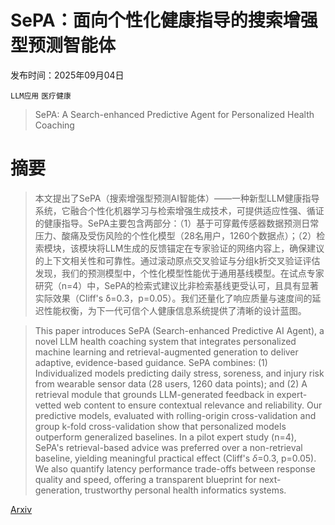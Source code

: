 # SePA：面向个性化健康指导的搜索增强型预测智能体

发布时间：2025年09月04日

`LLM应用` `医疗健康`

> SePA: A Search-enhanced Predictive Agent for Personalized Health Coaching

# 摘要

> 本文提出了SePA（搜索增强型预测AI智能体）——一种新型LLM健康指导系统，它融合个性化机器学习与检索增强生成技术，可提供适应性强、循证的健康指导。SePA主要包含两部分：（1）基于可穿戴传感器数据预测日常压力、酸痛及受伤风险的个性化模型（28名用户，1260个数据点）；（2）检索模块，该模块将LLM生成的反馈锚定在专家验证的网络内容上，确保建议的上下文相关性和可靠性。通过滚动原点交叉验证与分组k折交叉验证评估发现，我们的预测模型中，个性化模型性能优于通用基线模型。在试点专家研究（n=4）中，SePA的检索式建议比非检索基线更受认可，且具有显著实际效果（Cliff's δ=0.3，p=0.05）。我们还量化了响应质量与速度间的延迟性能权衡，为下一代可信个人健康信息系统提供了清晰的设计蓝图。

> This paper introduces SePA (Search-enhanced Predictive AI Agent), a novel LLM health coaching system that integrates personalized machine learning and retrieval-augmented generation to deliver adaptive, evidence-based guidance. SePA combines: (1) Individualized models predicting daily stress, soreness, and injury risk from wearable sensor data (28 users, 1260 data points); and (2) A retrieval module that grounds LLM-generated feedback in expert-vetted web content to ensure contextual relevance and reliability. Our predictive models, evaluated with rolling-origin cross-validation and group k-fold cross-validation show that personalized models outperform generalized baselines. In a pilot expert study (n=4), SePA's retrieval-based advice was preferred over a non-retrieval baseline, yielding meaningful practical effect (Cliff's $δ$=0.3, p=0.05). We also quantify latency performance trade-offs between response quality and speed, offering a transparent blueprint for next-generation, trustworthy personal health informatics systems.

[Arxiv](https://arxiv.org/abs/2509.04752)